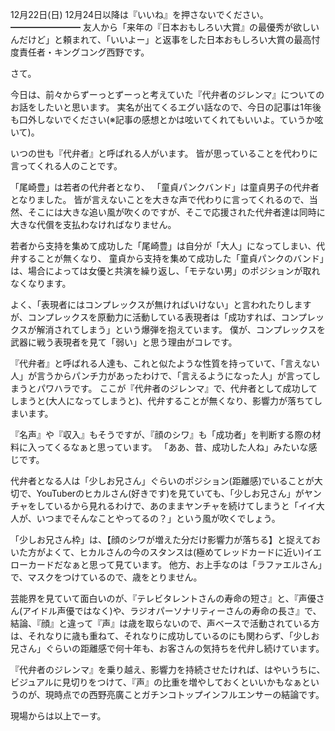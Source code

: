 12月22日(日) 12月24日以降は『いいね』を押さないでください。
━━━━━━━━
友人から「来年の『日本おもしろい大賞』の最優秀が欲しいんだけど」と頼まれて、「いいよー」と返事をした日本おもしろい大賞の最高忖度責任者・キングコング西野です。

さて。

今日は、前々からずーっとずーっと考えていた『代弁者のジレンマ』についてのお話をしたいと思います。
実名が出てくるエグい話なので、今日の記事は1年後も口外しないでください(※記事の感想とかは呟いてくれてもいいよ。ていうか呟いて)。

いつの世も『代弁者』と呼ばれる人がいます。
皆が思っていることを代わりに言ってくれる人のことです。

「尾崎豊」は若者の代弁者となり、
「童貞パンクバンド」は童貞男子の代弁者となりました。
皆が言えないことを大きな声で代わりに言ってくれるので、当然、そこには大きな追い風が吹くのですが、そこで応援された代弁者達は同時に大きな代償を支払わなければなりません。

若者から支持を集めて成功した「尾崎豊」は自分が「大人」になってしまい、代弁することが無くなり、
童貞から支持を集めて成功した「童貞パンクのバンド」は、場合によっては女優と共演を繰り返し、「モテない男」のポジションが取れなくなります。

よく、「表現者にはコンプレックスが無ければいけない」と言われたりしますが、コンプレックスを原動力に活動している表現者は「成功すれば、コンプレックスが解消されてしまう」という爆弾を抱えています。
僕が、コンプレックスを武器に戦う表現者を見て「弱い」と思う理由がコレです。

『代弁者』と呼ばれる人達も、これと似たような性質を持っていて、「言えない人」が言うからパンチ力があったわけで、「言えるようになった人」が言ってしまうとパワハラです。
ここが『代弁者のジレンマ』で、代弁者として成功してしまうと(大人になってしまうと)、代弁することが無くなり、影響力が落ちてしまいます。

『名声』や『収入』もそうですが、『顔のシワ』も「成功者」を判断する際の材料に入ってくるなぁと思っています。
「ああ、昔、成功した人ね」みたいな感じです。

代弁者となる人は「少しお兄さん」ぐらいのポジション(距離感)でいることが大切で、YouTuberのヒカルさん(好きです)を見ていても、「少しお兄さん」がヤンチャをしているから見れるわけで、あのままヤンチャを続けてしまうと「イイ大人が、いつまでそんなことやってるの？」という風が吹くでしょう。

「少しお兄さん枠」は、【顔のシワが増えた分だけ影響力が落ちる】と捉えておいた方がよくて、ヒカルさんの今のスタンスは(極めてレッドカードに近い)イエローカードだなぁと思って見ています。
他方、お上手なのは「ラファエルさん」で、マスクをつけているので、歳をとりません。

芸能界を見ていて面白いのが、『テレビタレントさんの寿命の短さ』と、『声優さん(アイドル声優ではなく)や、ラジオパーソナリティーさんの寿命の長さ』で、結論、『顔』と違って『声』は歳を取らないので、声ベースで活動されている方は、それなりに歳も重ねて、それなりに成功しているのにも関わらず、「少しお兄さん」ぐらいの距離感で何十年も、お客さんの気持ちを代弁し続けています。

『代弁者のジレンマ』を乗り越え、影響力を持続させたければ、はやいうちに、ビジュアルに見切りをつけて、『声』の比重を増やしておくといいかもなぁというのが、現時点での西野亮廣ことガチンコトップインフルエンサーの結論です。

現場からは以上でーす。
